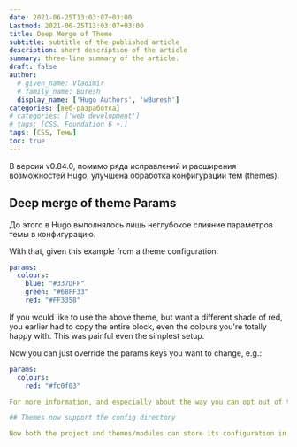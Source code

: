 ```yaml
---
date: 2021-06-25T13:03:07+03:00
Lastmod: 2021-06-25T13:03:07+03:00
title: Deep Merge of Theme
subtitle: subtitle of the published article
description: short description of the article
summary: three-line summary of the article.
draft: false
author:
  # given_name: Vladimir
  # family_name: Buresh
  display_name: ['Hugo Authors', 'wBuresh']
categories: [веб-разработка]
# categories: ['web development']
# tags: [CSS, Foundation 6 +,]
tags: [CSS, Темы]
toc: true
---
```


В версии v0.84.0, помимо ряда исправлений и расширения возможностей Hugo, улучшена обработка конфигурации тем (themes).

## Deep merge of theme Params

До этого в Hugo выполнялось лишь неглубокое слияние параметров темы в конфигурацию.

With that, given this example from a theme configuration:

``` yaml
params:
  colours:
    blue: "#337DFF"
    green: "#68FF33"
    red: "#FF3358"
```

If you would like to use the above theme, but want a different shade of red, you earlier had to copy the entire block, even the colours you're totally happy with. This was painful even the simplest setup.

Now you can just override the params keys you want to change, e.g.:

``` yaml
params:
  colours:
    red: "#fc0f03"

For more information, and especially about the way you can opt out of the above behaviour, see [Merge Configuration from Themes](https://gohugo.io/getting-started/configuration/#merge-configuration-from-themes).

## Themes now support the config directory

Now both the project and themes/modules can store its configuration in both the top level config file (e.g. config.toml) or in the config directory. See [Configuration Directory](https://gohugo.io/getting-started/configuration/#configuration-directory).
